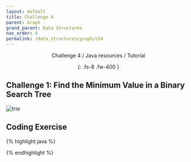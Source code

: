 ```yaml
---
layout: default
title: Challenge 4
parent: Graph
grand_parent: Data Structures
nav_order: 4
permalink: /data_structures/graph/ch4
---
```

<div align="center" markdown="1">
Challenge 4 / Java resources / Tutorial

{: .fs-8 .fw-400 }
</div>

## Challenge 1: Find the Minimum Value in a Binary Search Tree

![trie](https://raw.githubusercontent.com/JavaLvivDev/prog-resources/master/resources/trie/aa1.png)

## Coding Exercise

{% highlight java %}

{% endhighlight %}

